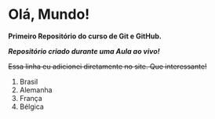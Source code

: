 # Olá, Mundo!

__Primeiro Repositório do curso de Git e GitHub.__

_**Repositório criado durante uma Aula ao vivo!**_

~~Essa linha eu adicionei diretamente no site. Que interessante!~~
1. Brasil
1. Alemanha
5. França
0. Bélgica
